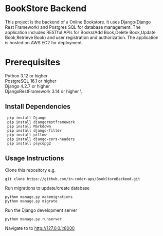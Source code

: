 # BookStore Backend
This project is the backend of a Online Bookstore. It uses Django(Django Rest Framework) and Postgres SQL for database management. The application includes RESTful APIs for Books(Add Book,Delete Book,Update Book,Retrieve Book) and user registration and authorization. The application is hosted on AWS EC2 for deployment.

# Prerequisites
Python 3.12 or higher \
PostgreSQL 16.1 or higher \
Django 4.2.7 or higher \
DjangoRestFramework 3.14 or higher \
  ## Install Dependencies
     pip install Django
     pip install djangorestframework
     pip install Markdown
     pip install django-filter
     pip install pillow
     pip install django-cors-headers
     pip install psycopg2

## Usage Instructions
Clone this repository e.g.

```
git clone https://github.com/in-coder-aps/BookStoreBackend.git
```  

Run migrations to update/create database
```
python manage.py makemigrations
python manage.py migrate
```

Run the Django development server
```
python manage.py runserver
```

Navigate to to http://127.0.0.1:8000
